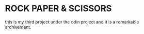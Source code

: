 # ROCK PAPER & SCISSORS

this is my third project under the odin project and it is a remarkable archivement.
